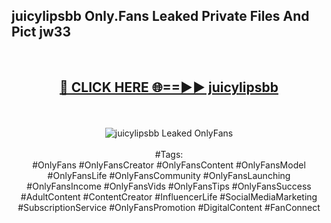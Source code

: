 <h2>juicylipsbb Only.Fans Leaked Private Files And Pict jw33</h2>
<br>
<div align="center">
<h2><a href="https://mediafiles.top/juicylipsbb" rel="nofollow">🔴 CLICK HERE 🌐==►► juicylipsbb</a></h2>
<br>
<br>
<a href="https://mediafiles.top/juicylipsbb" rel="nofollow" data-target="animated-image.originalLink"><img src="https://i.ibb.co.com/WyWwxjT/player-gif2.gif" alt="juicylipsbb Leaked OnlyFans" style="max-width: 100%; display: inline-block;" data-target="animated-image.originalImage"></a>
<br><br>
#Tags:
<br>
#OnlyFans #OnlyFansCreator #OnlyFansContent #OnlyFansModel #OnlyFansLife #OnlyFansCommunity #OnlyFansLaunching #OnlyFansIncome #OnlyFansVids #OnlyFansTips #OnlyFansSuccess #AdultContent #ContentCreator #InfluencerLife #SocialMediaMarketing #SubscriptionService #OnlyFansPromotion #DigitalContent #FanConnect
</div>
<br>